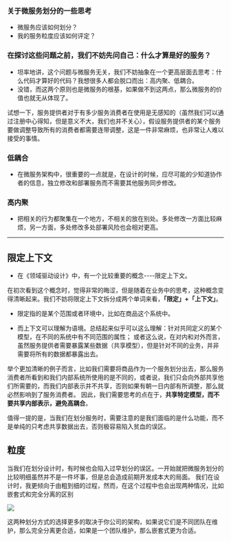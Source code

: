 ### 关于微服务划分的一些思考


- 微服务应该如何划分？
- 我的服务粒度应该如何评定？

### 在探讨这些问题之前，我们不妨先问自己：什么才算是好的服务？
- 坦率地讲，这个问题与微服务无关，我们不妨抽象在一个更高层面去思考：什么代码才算好的代码？我想很多人都会脱口而出：高内聚、低耦合。
- 没错，而这两个原则也是微服务的根基，如果做不到这两点，那么微服务的价值也就无从体现了。

试想一下，服务提供者对于有多少服务消费者在使用是无感知的（虽然我们可以通过注册中心得知，但是意义不大，我们也并不关心），假设服务提供者的某个服务要做调整导致所有的消费者都需要连带调整，这是一件非常麻烦，也非常让人难以接受的事情。

### 低耦合

- 在微服务架构中，很重要的一点就是，在设计的时候，应尽可能的少知道协作者的信息，独立修改和部署服务而不需要其他服务同步修改。

### 高内聚

- 把相关的行为都聚集在一个地方，不相关的放在别处。多处修改一方面比较麻烦，另一方面，多处修改多处部署风险也会相对更高。

-----
## 限定上下文
- 在《领域驱动设计》中，有一个比较重要的概念----限定上下文。

在初次看到这个概念时，觉得非常的晦涩，但是随着在业务中的思考，这种概念变得清晰起来。我们不妨将限定上下文拆分成两个单词来看，**「限定」+「上下文」**。

- 限定指的是某个范围或者环境中，比如在商品这个系统中。

- 而上下文可以理解为语境。总结起来似乎可以这么理解：针对共同定义的某个模型，在不同的系统中有不同范围的属性；
  或者这么说，在对内和对外而言，虽然服务提供者需要暴露某些数据（共享模型），但是针对不同的业务，并非需要将所有的数据都暴露出去。

举个更加清晰的例子而言，比如我们需要将商品作为一个服务划分出去，那么服务消费者所看到和我们内部系统所使用的是不同的，或者说，我们只会向外部共享他们所需要的，而我们内部表示并不共享，否则如果有朝一日内部有所调整，那么就必然影响到了服务消费者。
因此，我们需要思考的点在于，**共享特定模型，而不要共享内部表示，避免高耦合**。

值得一提的是，当我们在划分服务时，需要注意的是我们面临的是什么功能，而不是单纯的只考虑共享数据出去，否则极容易陷入贫血的误区。

## 粒度

当我们在划分设计时，有时候也会陷入过早划分的误区。一开始就把微服务划分的比较明细虽然并不是一件坏事，但是总会造成前期开发成本大的局面。
我们在设计时，我更倾向于由粗到细的过程，然而，在这个过程中也会出现两种情况，比如嵌套式和完全分离的区别

![](https://www.hellonine.top/usr/uploads/2020/04/2423394560.png)

这两种划分方式的选择更多的取决于你公司的架构，如果说它们是不同团队在维护，那么完全分离更合适，如果是一个团队维护，那么嵌套式更为合适。